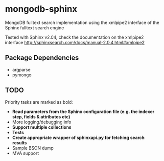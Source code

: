 mongodb-sphinx
==============

MongoDB fulltext search implementation using the xmlpipe2 interface of the Sphinx fulltext search engine

Tested with Sphinx v2.04, check the documentation on the xmlpipe2 interface http://sphinxsearch.com/docs/manual-2.0.4.html#xmlpipe2

Package Dependencies
--------------------
* argparse
* pymongo

TODO
----
Priority tasks are marked as bold:

* __Read parameters from the Sphinx configuration file (e.g. the indexer step, fields & attributes etc)__
* More logging/debugging info
* __Support multiple collections__
* __Tests__
* __Create appropriate wrapper of sphinxapi.py for fetching search results__
* Sample BSON dump
* MVA support
